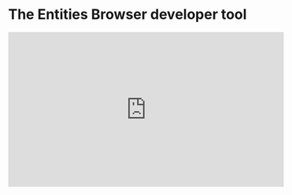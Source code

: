 ﻿# The Entities Browser developer tool 

<iframe width="560" height="315" src="https://www.youtube.com/embed/CQB9CuAjzjM?list=PL1DEQjXG2xnItyh3tX-1kfE3K50w48PNA" frameborder="0" allowfullscreen></iframe>

